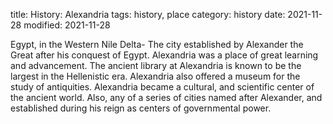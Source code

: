 title: History: Alexandria
tags: history, place
category: history
date: 2021-11-28
modified: 2021-11-28


Egypt, in the Western Nile Delta-
The city
established by Alexander the Great after his conquest of Egypt.
Alexandria was a place of great learning and advancement.
The ancient library at Alexandria is known to be the largest in the
Hellenistic era. Alexandria also offered a museum for the study of
antiquities. Alexandria became a cultural, and scientific center of
the ancient world. Also, any of a series of cities named after
Alexander, and established during his reign as centers of governmental
power.




